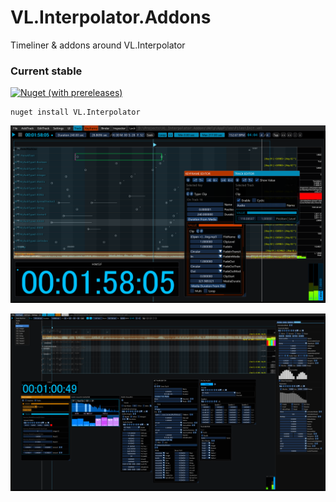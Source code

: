 # VL.Interpolator.Addons
Timeliner & addons around VL.Interpolator

### Current stable
[![Nuget (with prereleases)](https://img.shields.io/nuget/vpre/VL.Interpolator?logo=nuget&style=flat-square)](https://www.nuget.org/packages/VL.Interpolator/)
```
nuget install VL.Interpolator
```

![](/Pictures/Timeliner_11.png)

![](/Pictures/Timeliner_01.png)
